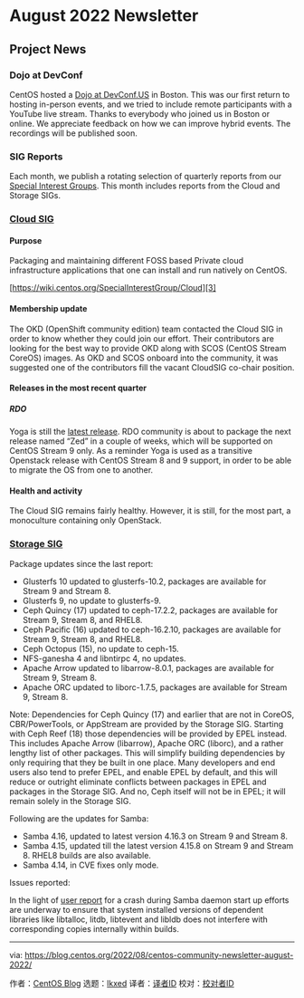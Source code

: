 [#]: subject: "August 2022 Newsletter"
[#]: via: "https://blog.centos.org/2022/08/centos-community-newsletter-august-2022/"
[#]: author: "CentOS Blog https://blog.centos.org"
[#]: collector: "lkxed"
[#]: translator: " "
[#]: reviewer: " "
[#]: publisher: " "
[#]: url: " "

August 2022 Newsletter
======

## Project News

### Dojo at DevConf

CentOS hosted a [Dojo at DevConf.US][1] in Boston. This was our first return to hosting in-person events, and we tried to include remote participants with a YouTube live stream. Thanks to everybody who joined us in Boston or online. We appreciate feedback on how we can improve hybrid events. The recordings will be published soon.

### SIG Reports

Each month, we publish a rotating selection of quarterly reports from our [Special Interest Groups][2]. This month includes reports from the Cloud and Storage SIGs.

### [Cloud SIG][3]

#### Purpose

Packaging and maintaining different FOSS based Private cloud infrastructure applications that one can install and run natively on CentOS.

[https://wiki.centos.org/SpecialInterestGroup/Cloud][3]

#### Membership update

The OKD (OpenShift community edition) team contacted the Cloud SIG in order to know whether they could join our effort. Their contributors are looking for the best way to provide OKD along with SCOS (CentOS Stream CoreOS) images. As OKD and SCOS onboard into the community, it was suggested one of the contributors fill the vacant CloudSIG co-chair position.

#### Releases in the most recent quarter

##### RDO

Yoga is still the [latest release][4]. RDO community is about to package the next release named “Zed” in a couple of weeks, which will be supported on CentOS Stream 9 only. As a reminder Yoga is used as a transitive Openstack release with CentOS Stream 8 and 9 support, in order to be able to migrate the OS from one to another.

#### Health and activity

The Cloud SIG remains fairly healthy. However, it is still, for the most part, a monoculture containing only OpenStack.

### [Storage SIG][5]

Package updates since the last report:

- Glusterfs 10 updated to glusterfs-10.2, packages are available for Stream 9 and Stream 8.
- Glusterfs 9, no update to glusterfs-9.
- Ceph Quincy (17) updated to ceph-17.2.2, packages are available for Stream 9, Stream 8, and RHEL8.
- Ceph Pacific (16) updated to ceph-16.2.10, packages are available for Stream 9, Stream 8, and RHEL8.
- Ceph Octopus (15), no update to ceph-15.
- NFS-ganesha 4 and libntirpc 4, no updates.
- Apache Arrow updated to libarrow-8.0.1, packages are available for Stream 9, Stream 8.
- Apache ORC updated to liborc-1.7.5, packages are available for Stream 9, Stream 8.

Note: Dependencies for Ceph Quincy (17) and earlier that are not in CoreOS, CBR/PowerTools, or AppStream are provided by the Storage SIG. Starting with Ceph Reef (18) those dependencies will be provided by EPEL instead. This includes Apache Arrow (libarrow), Apache ORC (liborc), and a rather lengthy list of other packages. This will simplify building dependencies by only requiring that they be built in one place. Many developers and end users also tend to prefer EPEL, and enable EPEL by default, and this will reduce or outright eliminate conflicts between packages in EPEL and packages in the Storage SIG. And no, Ceph itself will not be in EPEL; it will remain solely in the Storage SIG.

Following are the updates for Samba:

- Samba 4.16, updated to latest version 4.16.3 on Stream 9 and Stream 8.
- Samba 4.15, updated till the latest version 4.15.8 on Stream 9 and Stream 8. RHEL8 builds are also available.
- Samba 4.14, in CVE fixes only mode.

Issues reported:

In the light of [user report][6] for a crash during Samba daemon start up efforts are underway to ensure that system installed versions of dependent libraries like libtalloc, litdb, libtevent and libldb does not interfere with corresponding copies internally within builds.

--------------------------------------------------------------------------------

via: https://blog.centos.org/2022/08/centos-community-newsletter-august-2022/

作者：[CentOS Blog][a]
选题：[lkxed][b]
译者：[译者ID](https://github.com/译者ID)
校对：[校对者ID](https://github.com/校对者ID)

[a]: https://blog.centos.org/
[b]: https://github.com/lkxed
[1]: https://wiki.centos.org/Events/Dojo/DevConfUS2022
[2]: https://blog.centos.org/2022/07/centos-hyperscale-sig-quarterly-report-for-2022q2/
[3]: https://wiki.centos.org/SpecialInterestGroup/Cloud
[4]: https://blogs.rdoproject.org/2022/04/rdo-yoga-released/
[5]: https://wiki.centos.org/SpecialInterestGroup/Storage
[6]: https://lists.centos.org/pipermail/centos-devel/2022-June/120415.html

